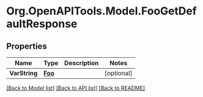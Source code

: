 # Org.OpenAPITools.Model.FooGetDefaultResponse

## Properties

Name | Type | Description | Notes
------------ | ------------- | ------------- | -------------
**VarString** | [**Foo**](Foo.md) |  | [optional] 

[[Back to Model list]](../../README.md#documentation-for-models) [[Back to API list]](../../README.md#documentation-for-api-endpoints) [[Back to README]](../../README.md)

